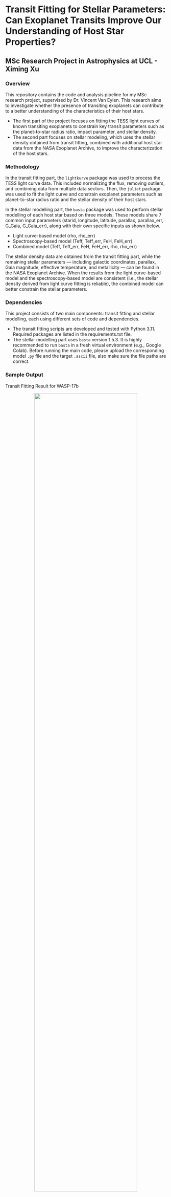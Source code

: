 # Transit Fitting for Stellar Parameters: Can Exoplanet Transits Improve Our Understanding of Host Star Properties?
## MSc Research Project in Astrophysics at UCL - Ximing Xu
### Overview
This repository contains the code and analysis pipeline for my MSc research project, supervised by Dr. Vincent Van Eylen. This research aims to investigate whether the presence of transiting exoplanets can contribute to a better understanding of the characteristics of their host stars.

- The first part of the project focuses on fitting the TESS light curves of known transiting exoplanets to constrain key transit parameters such as the planet-to-star radius ratio, impact parameter, and stellar density.
- The second part focuses on stellar modeling, which uses the stellar density obtained from transit fitting, combined with additional host star data from the NASA Exoplanet Archive, to improve the characterization of the host stars.

### Methodology
In the transit fitting part, the `lightkurve` package was used to process the TESS light curve data. This included normalizing the flux, removing outliers, and combining data from multiple data sectors. Then, the `juliet` package was used to fit the light curve and constrain exoplanet parameters such as planet-to-star radius ratio and the stellar density of their host stars.

In the stellar modelling part, the `basta` package was used to perform stellar modelling of each host star based on three models. These models share 7 common input parameters (starid, longitude, latitude, parallax, parallax_err, G_Gaia, G_Gaia_err), along with their own specific inputs as shown below.

- Light curve-based model (rho, rho_err)
- Spectroscopy-based model (Teff, Teff_err, FeH, FeH_err)
- Combined model (Teff, Teff_err, FeH, FeH_err, rho, rho_err)

The stellar density data are obtained from the transit fitting part, while the remaining stellar parameters — including galactic coordinates, parallax, Gaia magnitude, effective temperature, and metallicity — can be found in the NASA Exoplanet Archive. When the results from the light curve-based model and the spectroscopy-based model are consistent (i.e., the stellar density derived from light curve fitting is reliable), the combined model can better constrain the stellar parameters.

### Dependencies
This project consists of two main components: transit fitting and stellar modelling, each using different sets of code and dependencies.  

- The transit fitting scripts are developed and tested with Python 3.11. Required packages are listed in the requirements.txt file.
- The stellar modelling part uses `basta` version 1.5.3. It is highly recommended to run `basta` in a fresh virtual  environment (e.g., Google Colab). Before running the main code, please upload the corresponding model `.py` file and the target `.ascii` file, also make sure the file paths are correct.

### Sample Output
Transit Fitting Result for WASP-17b
<p align="center">
  <img src="example_outputs/transit_fitting_output_1.png" style="width:80%;"/>
</p>
Stellar Modelling Result for WASP-17 (Combined Model)
<p align="center">
  <img src="example_outputs/stellar_modelling_output_combined_model.png" style="width:80%;"/>
</p>

### References
- Lightkurve Collaboration, Cardoso, J. V. d. M., Hedges, C., et al. 2018, Lightkurve: Kepler and TESS time series analysis in Python, Astrophysics Source Code Library, record ascl:1812.013
- Espinoza, N., Kossakowski, D., & Brahm, R. 2019, MNRAS, 490, 2262, doi: 10.1093/mnras/stz2688
- Kreidberg, L. 2015, Publications of the Astronomical Society of the Pacific, 127, 1161–1165, doi: 10.1086/683602
- Speagle, J. S. 2020, MNRAS, 493, 3132, doi: 10.1093/mnras/staa278
- Foreman-Mackey, D. 2016, The Journal of Open Source Software, 1, 24, doi: 10.21105/joss.00024
- Silva Aguirre, V., Davies, G. R., Basu, S., et al. 2015, Monthly Notices of the Roya Astronomical Society, 452, 2127–2148, doi: 10.1093/mnras/stv1388
- Aguirre Børsen-Koch, V., Rørsted, J. L., Justesen, A. B., et al. 2021, Monthly Notices of the Roya Astronomical Society, 509, 4344–4364, doi: 10.1093/mnras/stab2911
- BASTA source code: https://github.com/BASTAcode/BASTA
- Note: In the stellar modeling section, the codes for all three models are based on the [BASTA documentation example](https://github.com/BASTAcode/BASTA/blob/main/examples/create_inputfile.py), with parameters modified to suit this research.
